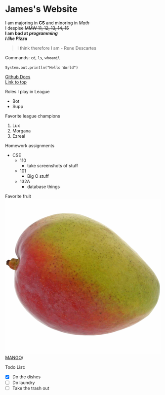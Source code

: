 # James's Website

I am majoring in **CS** and minoring in *Math*\
I despise ~~MMW 11, 12, 13, 14, 15~~\
**I am bad at _programming_**\
***I like Pizza***

> I think therefore I am - Rene Descartes

Commands: `cd`, `ls`, `whoami`\

`System.out.println("Hello World")`

[Github Docs](https://docs.github.com/en/free-pro-team@latest/github/writing-on-github/basic-writing-and-formatting-syntax)\
[Link to top](#jamess-website)


Roles I play in League
- Bot
- Supp

Favorite league champions
1. Lux
2. Morgana
3. Ezreal

Homework assignments
- CSE
  - 110
    - take screenshots of stuff
  - 101
    - Big O stuff
  - 132A
    - database things

Favorite fruit
![Image](mango.jpg)
[MANGO](mango.jpg)\

Todo List:
- [x] Do the dishes
- [ ] Do laundry
- [ ] Take the trash out

